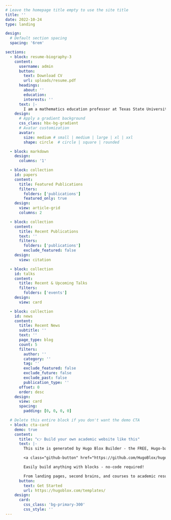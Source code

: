 ```yaml
---
# Leave the homepage title empty to use the site title
title: ''
date: 2022-10-24
type: landing

design:
  # Default section spacing
  spacing: '6rem'

sections:
  - block: resume-biography-3
    content:
      username: admin
      button:
        text: Download CV
        url: uploads/resume.pdf
      headings:
        about: ''
        education: 
        interests: ''
      text: |-
        I am a mathematics education professor at Texas State University...
    design:
      # Apply a gradient background
      css_class: hbx-bg-gradient
      # Avatar customization
      avatar:
        size: medium # small | medium | large | xl | xxl
        shape: circle  # circle | square | rounded

  - block: markdown
    design:
      columns: '1'

  - block: collection
    id: papers
    content:
      title: Featured Publications
      filters:
        folders: ['publications']
        featured_only: true
    design:
      view: article-grid
      columns: 2

  - block: collection
    content:
      title: Recent Publications
      text: ''
      filters:
        folders: ['publications']
        exclude_featured: false
    design:
      view: citation

  - block: collection
    id: talks
    content:
      title: Recent & Upcoming Talks
      filters:
        folders: ['events']
    design:
      view: card

  - block: collection
    id: news
    content:
      title: Recent News
      subtitle: ''
      text: ''
      page_type: blog
      count: 5
      filters:
        author: ''
        category: ''
        tag: ''
        exclude_featured: false
        exclude_future: false
        exclude_past: false
        publication_type: ''
      offset: 0
      order: desc
    design:
      view: card
      spacing:
        padding: [0, 0, 0, 0]

  # Delete this entire block if you don't want the demo CTA
  - block: cta-card
    demo: true
    content:
      title: "👉 Build your own academic website like this"
      text: |-
        This site is generated by Hugo Blox Builder - the FREE, Hugo-based open source website builder trusted by 250,000+ academics like you.

        <a class="github-button" href="https://github.com/HugoBlox/hugo-blox-builder" data-color-scheme="no-preference: light; light: light; dark: dark;" data-icon="octicon-star" data-size="large" data-show-count="true" aria-label="Star HugoBlox/hugo-blox-builder on GitHub">Star</a>

        Easily build anything with blocks - no-code required!

        From landing pages, second brains, and courses to academic resumés, conferences, and tech blogs.
      button:
        text: Get Started
        url: https://hugoblox.com/templates/
    design:
      card:
        css_class: 'bg-primary-300'
        css_style: ''
---
```

